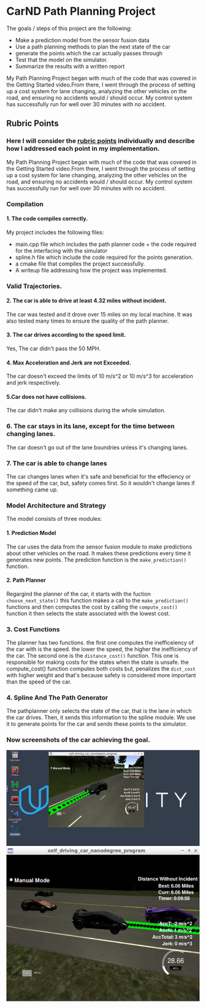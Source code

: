 # CarND Path Planning Project
The goals / steps of this project are the following:
* Make a prediction model from the sensor fusion data 
* Use a path planning methods to plan the next state of the car
* generate the points which the car actually passes through
* Test that the model on the simulator.
* Summarize the results with a written report

My Path Planning Project began with much of the code that was covered in the Getting Started video.From there, I went through the process of setting up a cost system for lane changing, analyzing the other vehicles on the road, and ensuring no accidents would / should occur. My control system has successfully run for well over 30 minutes with no accident.

[//]: # (Image References)

[image1]: ./4.3miles.png "miles: 4.3"
[image2]: ./6.0miles.png "miles: 6.0"


## Rubric Points
### Here I will consider the [rubric points](https://review.udacity.com/#!/rubrics/1971/view) individually and describe how I addressed each point in my implementation.  

My Path Planning Project began with much of the code that was covered in the Getting Started video.From there, I went through the process of setting up a cost system for lane changing, analyzing the other vehicles on the road, and ensuring no accidents would / should occur. My control system has successfully run for well over 30 minutes with no accident.

### Compilation
#### 1. The code compiles correctly.
My project includes the following files:
* main.cpp file which includes the path planner code + the code required for the interfacing with the simulator
* spline.h file which include the code required for the points generation.
* a cmake file that compiles the project successfully.
* A writeup file addressing how the project was implemented.

### Valid Trajectories.
#### 2. The car is able to drive at least 4.32 miles without incident.	
The car was tested and it drove over 15 miles on my local machine. It was also tested many times to ensure the quality of the path planner.

#### 3. The car drives according to the speed limit.
Yes, The car didn't pass the 50 MPH.

#### 4. Max Acceleration and Jerk are not Exceeded.
The car doesn't exceed the limits of 10 m/s^2 or 10 m/s^3 for acceleration and jerk respectively.

#### 5.Car does not have collisions.
The car didn't make any collisions during the whole simulation.

### 6. The car stays in its lane, except for the time between changing lanes.
The car doesn't go out of the lane boundries unless it's changing lanes.

### 7. The car is able to change lanes
The car changes lanes when it's safe and beneficial for the effeciency or the speed of the car, but, safety comes first. So it wouldn't change lanes if something came up.

### Model Architecture and Strategy
The model consists of three modules:

#### 1. Prediction Model
The car uses the data from the sensor fusion module to make predictions about other vehicles on the road. It makes these predictions every time it generates new points.
The prediction function is the `make_prediction()` function.

#### 2. Path Planner 
Regargind the planner of the car, it starts with the fuction `choose_next_state()` this function makes a call to the `make_prediction()` functions and then computes the cost by calling the `compute_cost()` function it then selects the state associated with the lowest cost.

### 3. Cost Functions
The planner has two functions. the first one computes the inefficeiency of the car with is the speed. the lower the speed, the higher the inefficiency of the car. The second one is the `distance_cost()` function. This one is responsible for making costs for the states when the state is unsafe. the compute_cost() function computes both costs but, penalizes the `dist_cost` with higher weight and that's because safety is considered more important than the speed of the car. 

### 4. Spline And The Path Generator
The pathplanner only selects the state of the car, that is the lane in which the car drives. Then, it sends this information to the spline module. We use it to generate points for the car and sends these points to the simulator.

### Now screenshots of the car achieving the goal.


![alt text][image1]
![alt text][image2]



